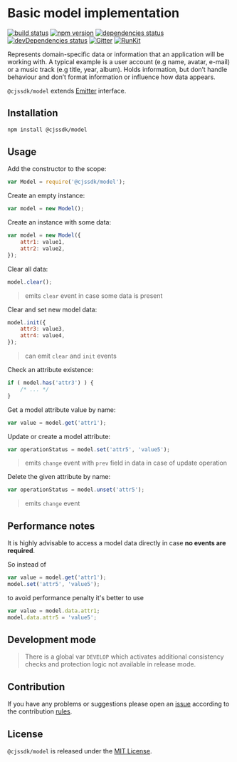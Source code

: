 Basic model implementation
==========================

[![build status](https://img.shields.io/travis/cjssdk/model.svg?style=flat-square)](https://travis-ci.org/cjssdk/model)
[![npm version](https://img.shields.io/npm/v/@cjssdk/model.svg?style=flat-square)](https://www.npmjs.com/package/@cjssdk/model)
[![dependencies status](https://img.shields.io/david/cjssdk/model.svg?style=flat-square)](https://david-dm.org/cjssdk/model)
[![devDependencies status](https://img.shields.io/david/dev/cjssdk/model.svg?style=flat-square)](https://david-dm.org/cjssdk/model?type=dev)
[![Gitter](https://img.shields.io/badge/gitter-join%20chat-blue.svg?style=flat-square)](https://gitter.im/DarkPark/cjssdk)
[![RunKit](https://img.shields.io/badge/RunKit-try-yellow.svg?style=flat-square)](https://npm.runkit.com/@cjssdk/model)


Represents domain-specific data or information that an application will be working with.
A typical example is a user account (e.g name, avatar, e-mail) or a music track (e.g title, year, album).
Holds information, but don’t handle behaviour and don’t format information or influence how data appears.

`@cjssdk/model` extends [Emitter](https://github.com/cjssdk/emitter) interface.


## Installation ##

```bash
npm install @cjssdk/model
```


## Usage ##

Add the constructor to the scope:

```js
var Model = require('@cjssdk/model');
```

Create an empty instance:

```js
var model = new Model();
```

Create an instance with some data:

```js
var model = new Model({
    attr1: value1,
    attr2: value2,
});
```

Clear all data:

```js
model.clear();
```

> emits `clear` event in case some data is present

Clear and set new model data:

```js
model.init({
    attr3: value3,
    attr4: value4,
});
```

> can emit `clear` and `init` events

Check an attribute existence:

```js
if ( model.has('attr3') ) {
    /* ... */
}
```

Get a model attribute value by name:

```js
var value = model.get('attr1');
```

Update or create a model attribute:

```js
var operationStatus = model.set('attr5', 'value5');
```

> emits `change` event with `prev` field in data in case of update operation

Delete the given attribute by name:

```js
var operationStatus = model.unset('attr5');
```

> emits `change` event


## Performance notes ##

It is highly advisable to access a model data directly in case **no events are required**.

So instead of

```js
var value = model.get('attr1');
model.set('attr5', 'value5');
```

to avoid performance penalty it's better to use

```js
var value = model.data.attr1;
model.data.attr5 = 'value5';
```



## Development mode ##

> There is a global var `DEVELOP` which activates additional consistency checks and protection logic not available in release mode.


## Contribution ##

If you have any problems or suggestions please open an [issue](https://github.com/cjssdk/model/issues)
according to the contribution [rules](.github/contributing.md).


## License ##

`@cjssdk/model` is released under the [MIT License](license.md).

